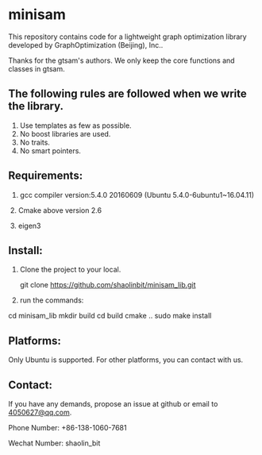 # minisam

This repository contains code for a lightweight  graph optimization library developed by GraphOptimization (Beijing), Inc.. 

Thanks for the gtsam's authors. We only keep the core functions and classes in gtsam. 

## The following rules are followed when we write the library.

1. Use templates as few as possible.
2. No boost libraries are used.
3. No traits.
4. No smart pointers.

## Requirements:

1. gcc compiler version:5.4.0 20160609 (Ubuntu 5.4.0-6ubuntu1~16.04.11)

​      2. Cmake above version 2.6

​      3. eigen3 

## Install:

1. Clone the project to your local.

   git clone https://github.com/shaolinbit/minisam_lib.git

2. run the commands: 

  cd minisam_lib
  mkdir build
  cd build
  cmake ..
  sudo make install

## Platforms:

Only Ubuntu is supported. For other platforms, you can contact with us.

## Contact:

If you have any demands, propose an issue at github or email to 4050627@qq.com.

Phone Number: +86-138-1060-7681

Wechat Number: shaolin_bit